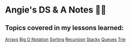 # Angie's DS & A Notes 📝✨ 

<h2>Topics covered in my lessons learned:</h2>

[Arrays](https://github.com/angieintech/my-ds-a-notes/tree/main/Arrays)
[Big O Notation]()
[Sorting]()
[Recursion]()
[Stacks]()
[Queues]()
[Trie]()

